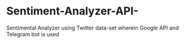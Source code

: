 # Sentiment-Analyzer-API-
Sentimental Analyzer using Twitter data-set wherein Google API and Telegram bot is used
